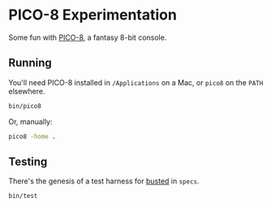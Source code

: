 # PICO-8 Experimentation

Some fun with [PICO-8](https://www.lexaloffle.com/pico-8.php), a fantasy 8-bit console.

## Running

You'll need PICO-8 installed in `/Applications` on a Mac, or `pico8` on the `PATH` elsewhere.

```bash
bin/pico8
```

Or, manually:
```bash
pico8 -home .
```

## Testing

There's the genesis of a test harness for [busted](http://olivinelabs.com/busted/) in `specs`.

    bin/test
